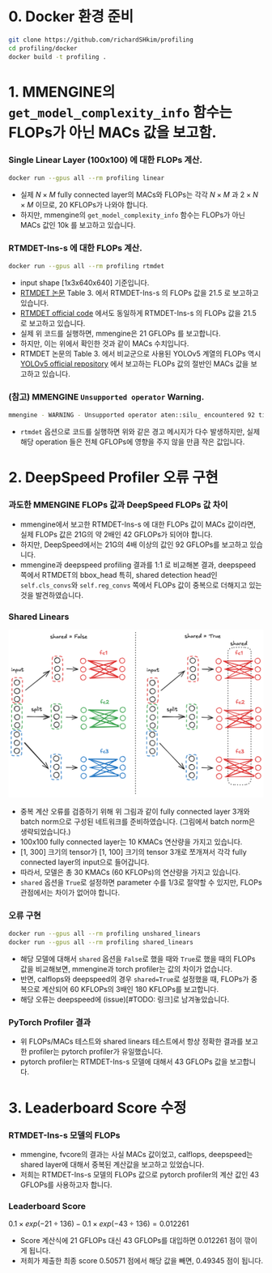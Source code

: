 # 0. Docker 환경 준비
```bash
git clone https://github.com/richardSHkim/profiling
cd profiling/docker
docker build -t profiling .
```
# 1. MMENGINE의 `get_model_complexity_info` 함수는 FLOPs가 아닌 MACs 값을 보고함.
### Single Linear Layer (100x100) 에 대한 FLOPs 계산.
```bash
docker run --gpus all --rm profiling linear
```
- 실제 $N \times M$ fully connected layer의 MACs와 FLOPs는 각각 $N \times M$ 과 $2 \times N \times M$ 이므로, 20 KFLOPs가 나와야 합니다.
- 하지만, mmengine의 `get_model_complexity_info` 함수는 FLOPs가 아닌 MACs 값인 10k 를 보고하고 있습니다.
### RTMDET-Ins-s 에 대한 FLOPs 계산.
```bash
docker run --gpus all --rm profiling rtmdet
```
- input shape [1x3x640x640] 기준입니다.
- [RTMDET 논문](https://arxiv.org/pdf/2212.07784) Table 3. 에서 RTMDET-Ins-s 의 FLOPs 값을 21.5 로 보고하고 있습니다.
- [RTMDET official code](https://github.com/open-mmlab/mmdetection/tree/main/configs/rtmdet#instance-segmentation) 에서도 동일하게 RTMDET-Ins-s 의 FLOPs 값을 21.5 로 보고하고 있습니다.
- 실제 위 코드를 실행하면, mmengine은 21 GFLOPs 를 보고합니다.
- 하지만, 이는 위에서 확인한 것과 같이 MACs 수치입니다.
- RTMDET 논문의 Table 3. 에서 비교군으로 사용된 YOLOv5 계열의 FLOPs 역시 [YOLOv5 official repository](https://github.com/ultralytics/yolov5?tab=readme-ov-file#%EF%B8%8F-segmentation) 에서 보고하는 FLOPs 값의 절반인 MACs 값을 보고하고 있습니다.
### (참고) MMENGINE `Unsupported operator` Warning.
```bash
mmengine - WARNING - Unsupported operator aten::silu_ encountered 92 time(s)
```
- `rtmdet` 옵션으로 코드를 실행하면 위와 같은 경고 메시지가 다수 발생하지만, 실제 해당 operation 들은 전체 GFLOPs에 영향을 주지 않을 만큼 작은 값입니다.


# 2. DeepSpeed Profiler 오류 구현
### 과도한 MMENGINE FLOPs 값과 DeepSpeed FLOPs 값 차이
- mmengine에서 보고한 RTMDET-Ins-s 에 대한 FLOPs 값이 MACs 값이라면, 실제 FLOPs 값은 21G의 약 2배인 42 GFLOPs가 되어야 합니다.
- 하지만, DeepSpeed에서는 21G의 4배 이상의 값인 92 GFLOPs를 보고하고 있습니다.
- mmengine과 deepspeed profiling 결과를 1:1 로 비교해본 결과, deepspeed 쪽에서 RTMDET의 bbox_head 특히, shared detection head인 `self.cls_convs`와 `self.reg_convs` 쪽에서 FLOPs 값이 중복으로 더해지고 있는 것을 발견하였습니다.
### Shared Linears
![shared linears architecture](asset/shared_linears.png)
- 중복 계산 오류를 검증하기 위해 위 그림과 같이 fully connected layer 3개와 batch norm으로 구성된 네트워크를 준비하였습니다. (그림에서 batch norm은 생략되었습니다.)
- 100x100 fully connected layer는 10 KMACs 연산량을 가지고 있습니다.
- [1, 300] 크기의 tensor가 [1, 100] 크기의 tensor 3개로 쪼개져서 각각 fully connected layer의 input으로 들어갑니다.
- 따라서, 모델은 총 30 KMACs (60 KFLOPs)의 연산량을 가지고 있습니다.
- `shared` 옵션을 `True`로 설정하면 parameter 수를 1/3로 절약할 수 있지만, FLOPs 관점에서는 차이가 없어야 합니다.

### 오류 구현
```bash
docker run --gpus all --rm profiling unshared_linears
docker run --gpus all --rm profiling shared_linears
```
- 해당 모델에 대해서 `shared` 옵션을 `False`로 했을 때와 `True`로 했을 때의 FLOPs 값을 비교해보면, mmengine과 torch profiler는 값의 차이가 없습니다.
- 반면, calflops와 deepspeed의 경우 `shared=True`로 설정했을 때, FLOPs가 중복으로 계산되어 60 KFLOPs의 3배인 180 KFLOPs를 보고합니다.
- 해당 오류는 deepspeed에 (issue)[#TODO: 링크]로 남겨놓았습니다.

### PyTorch Profiler 결과
- 위 FLOPs/MACs 테스트와 shared linears 테스트에서 항상 정확한 결과를 보고한 profiler는 pytorch profiler가 유일했습니다.
- pytorch profiler는 RTMDET-Ins-s 모델에 대해서 43 GFLOPs 값을 보고합니다.

# 3. Leaderboard Score 수정
### RTMDET-Ins-s 모델의 FLOPs
- mmengine, fvcore의 결과는 사실 MACs 값이었고, calflops, deepspeed는 shared layer에 대해서 중복된 계산값을 보고하고 있었습니다.
- 저희는 RTMDET-Ins-s 모델의 FLOPs 값으로 pytorch profiler의 계산 값인 43 GFLOPs를 사용하고자 합니다.

### Leaderboard Score
$0.1 \times exp(-21 \div 136) - 0.1 \times exp(-43 \div 136) = 0.012261$
- Score 계산식에 21 GFLOPs 대신 43 GFLOPs를 대입하면 0.012261 점이 깎이게 됩니다.
- 저희가 제출한 최종 score 0.50571 점에서 해당 값을 빼면, 0.49345 점이 됩니다.